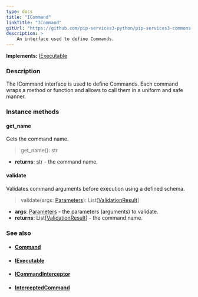 ```yaml
---
type: docs
title: "ICommand"
linkTitle: "ICommand"
gitUrl: "https://github.com/pip-services3-python/pip-services3-commons-python"
description: > 
    An interface used to define Commands.
---
```


**Implements:** [IExecutable](../../../components/exec/iexecutable)

### Description

The ICommand interface is used to define Commands. Each command wraps a method or function and allows to call them in a uniform and safe manner.

### Instance methods

#### get_name
Gets the command name.

> get_name(): str

- **returns**: str - the command name.

#### validate
Validates command arguments before execution using a defined schema.

> validate(args: [Parameters](../../../components/exec/parameters)): List[[ValidationResult](../../../data/validate/validation_result)]

- **args**: [Parameters](../../../components/exec/parameters) - the parameters (arguments) to validate.
- **returns**: List[[ValidationResult](../../../data/validate/validation_result)] - the command name.

### See also
- #### [Command](../command)
- #### [IExecutable](../../../components/exec/iexecutable)
- #### [ICommandInterceptor](../icommand_interceptor)
- #### [InterceptedCommand](../intercepted_command)

